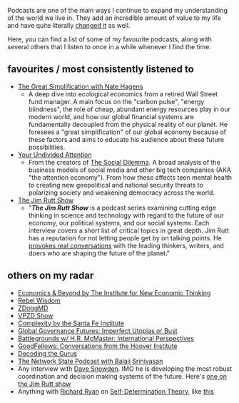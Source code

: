 Podcasts are one of the main ways I continue to expand my understanding of the world we live in. They add an incredible amount of value to my life and have quite literally [changed it](https://medium.com/livingsystemsnetwork/from-volunteer-gardening-to-building-next-gen-distributed-web-apps-my-journey-to-holochain-app-94088da21c50) as well.

Here, you can find a list of some of my favourite podcasts, along with several others that I listen to once in a while whenever I find the time.

## favourites / most consistently listened to
- [The Great Simplification with Nate Hagens](https://www.thegreatsimplification.com/)
	- A deep dive into ecological economics from a retired Wall Street fund manager. A main focus on the "carbon pulse", "energy blindness", the role of cheap, abundant energy resources play in our modern world, and how our global financial systems are fundamentally decoupled from the physical reality of our planet. He foresees a "great simplification" of our global economy because of these factors and aims to educate his audience about these future possibilities.
- [Your Undivided Attention](https://www.humanetech.com/podcast)
	- From the creators of [The Social Dilemma](https://www.thesocialdilemma.com/). A broad analysis of the business models of social media and other big tech companies (AKA "the attention economy"). From how these affects teen mental health to creating new geopolitical and national security threats to polarizing society and weakening democracy across the world.
- [The Jim Rutt Show](https://jimruttshow.blubrry.net/)
	- "**_The Jim Rutt Show_** is a podcast series examining cutting edge thinking in science and technology with regard to the future of our economy, our political systems, and our social systems. Each interview covers a short list of critical topics in great depth. Jim Rutt has a reputation for not letting people get by on talking points. He [provokes real conversations](https://www.wired.com/2001/09/pioneer-steps-out-of-net-rutt/) with the leading thinkers, writers, and doers who are shaping the future of the planet."

## others on my radar
- [Economics & Beyond by The Institute for New Economic Thinking](https://www.ineteconomics.org/perspectives/podcasts)
- [Rebel Wisdom](https://www.youtube.com/@RebelWisdom)
- [ZDoggMD](https://zdoggmd.com/)
- [VPZD Show](https://open.spotify.com/show/2Qpc3qin2PiAq2Dv5gGRGl?si=901eb29ef22448dc)
- [Complexity by the Santa Fe Institute](https://www.santafe.edu/culture/podcasts)
- [Global Governance Futures: Imperfect Utopias or Bust](https://open.spotify.com/show/0zHbgjzj1bRtphRRtc9W0L?si=6eb31d1be19248ea)
- [Battlegrounds w/ H.R. McMaster: International Perspectives](https://open.spotify.com/show/1WqQJQTdbVS1LjI9n9znmF?si=b8dae497ace24c52)
- [GoodFellows: Conversations from the Hoover Institute](https://open.spotify.com/show/1WmeUHBYyV1FtL0TMOjja6?si=24e75190145345dc)
- [Decoding the Gurus](https://open.spotify.com/show/2Hvo0bgl7tyEO46OPBp5tW?si=6669aef8e59342fe)
- [The Network State Podcast with Balaji Srinivasan](https://thenetworkstate.com/podcast)
- Any interview with [Dave Snowden](https://thecynefin.co/team/dave-snowden/). IMO he is developing the most robust coordination and decision making systems of the future. Here's [one on the Jim Rutt show](https://jimruttshow.blubrry.net/dave-snowden-2/)
- Anything with [Richard Ryan](https://en.wikipedia.org/wiki/Richard_M._Ryan) on [Self-Determination Theory](https://en.wikipedia.org/wiki/Self-determination_theory), like [this](https://www.youtube.com/watch?v=m1d_AR-r0Iw&t=725s)